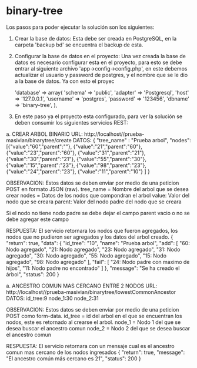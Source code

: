 # binary-tree

Los pasos para poder ejecutar la solución son los siguientes:

1. Crear la base de datos: Esta debe ser creada en PostgreSQL, en la carpeta 'backup bd' se encuentra el backup de esta.
2. Configurar la base de datos en el proyecto: Una vez creada la base de datos es necesario configurar esta en el proyecto, para esto se debe entrar al siguiente archivo 'app->config->config.php', en este debemos actualizar el usuario y password de postgres, y el nombre que se le dio a la base de datos. Ya con esto el proyec

    'database' => array(
        'schema'   => 'public',
        'adapter'  => 'Postgresql',
        'host'     => '127.0.0.1',
        'username' => 'postgres',
        'password' => '123456',
        'dbname'   => 'binary-tree',
    ),
    
3. En este paso ya el proyecto esta configurado, para ver la solución se deben consumir los siguientes servicios REST:

a. CREAR ARBOL BINARIO
  URL: http://localhost//prueba-masivian/binarytree/create
  DATOS:
  {
      "tree_name" : "Prueba arbol",
      "nodes":[{"value":"60","parent":""},
           {"value":"21","parent":"60"},
           {"value":"23","parent":"60"},
           {"value":"31","parent":"21"},
           {"value":"30","parent":"21"},
           {"value":"55","parent":"30"},
           {"value":"15","parent":"23"},
           {"value":"98","parent":"23"},
           {"value":"24","parent":"23"},
           {"value":"11","parent":"10"}
      ]
  }

  OBSERVACION: Estos datos se deben enviar por medio de una peticion POST en formato JSON (raw). 
  tree_name = Nombre del arbol que se desea crear
  nodes = Datos de los nodos que compondran el arbol
  value: Valor del nodo que se creara
  parent: Valor del nodo padre del nodo que se creara

  Si el nodo no tiene nodo padre se debe dejar el campo parent vacio o no se debe agregar este campo

  RESPUESTA: El servicio retornara los nodos que fueron agregados, los nodos que no pudieron ser agregados y los datos del arbol creado.
  {
      "return": true,
      "data": {
          "id_tree": "10",
          "name": "Prueba arbol",
          "add": [
              "60: Nodo agregado",
              "21: Nodo agregado",
              "23: Nodo agregado",
              "31: Nodo agregado",
              "30: Nodo agregado",
              "55: Nodo agregado",
              "15: Nodo agregado",
              "98: Nodo agregado"
          ],
          "fail": [
              "24: Nodo padre con maximo de hijos",
              "11: Nodo padre no encontrado"
          ]
      },
      "message": "Se ha creado el árbol",
      "status": 200
  }

a. ANCESTRO COMUN MAS CERCANO ENTRE 2 NODOS 
  URL: http://localhost//prueba-masivian/binarytree/lowestCommonAncestor
  DATOS:
  id_tree:9
  node_1:30
  node_2:31

  OBSERVACION: Estos datos se deben enviar por medio de una peticion POST como form-data. 
  id_tree = id del arbol en el que se encuentran los nodos, este es retornado al crearse el arbol.
  node_1 = Nodo 1 del que se desea buscar el ancestro comun
  node_2 = Nodo 2 del que se desea buscar el ancestro comun
  
  RESPUESTA: El servicio retornara con un mensaje cual es el ancestro comun mas cercano de los nodos ingresados
  {
      "return": true,
      "message": "El ancestro común más cercano es 21",
      "status": 200
  }

 
